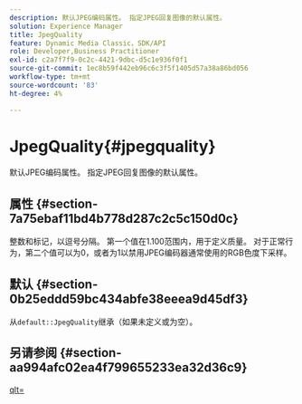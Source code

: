```yaml
---
description: 默认JPEG编码属性。 指定JPEG回复图像的默认属性。
solution: Experience Manager
title: JpegQuality
feature: Dynamic Media Classic，SDK/API
role: Developer,Business Practitioner
exl-id: c2a7f7f9-0c2c-4421-9dbc-d5c1e936f0f1
source-git-commit: 1ec8b59f442eb96c6c3f5f1405d57a38a86bd056
workflow-type: tm+mt
source-wordcount: '83'
ht-degree: 4%

---
```


# JpegQuality{#jpegquality}

默认JPEG编码属性。 指定JPEG回复图像的默认属性。

## 属性 {#section-7a75ebaf11bd4b778d287c2c5c150d0c}

整数和标记，以逗号分隔。 第一个值在1.100范围内，用于定义质量。 对于正常行为，第二个值可以为0，或者为1以禁用JPEG编码器通常使用的RGB色度下采样。

## 默认 {#section-0b25eddd59bc434abfe38eeea9d45df3}

从`default::JpegQuality`继承（如果未定义或为空）。

## 另请参阅 {#section-aa994afc02ea4f799655233ea32d36c9}

[qlt=](../../../../../is-api/http-ref/image-serving-api-ref/c-http-protocol-reference/c-command-reference/r-is-http-qlt.md#reference-f69ed0758c784b0385d979820546d352)
